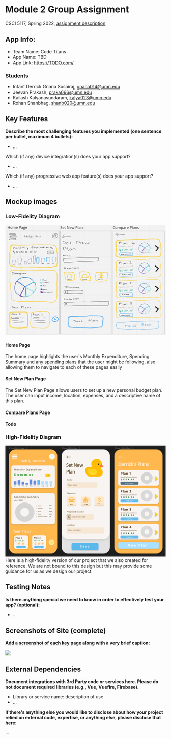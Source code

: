 # Module 2 Group Assignment

CSCI 5117, Spring 2022, [assignment description](https://canvas.umn.edu/courses/355584/pages/project-2)

## App Info:

* Team Name: Code Titans
* App Name: TBD
* App Link: <https://TODO.com/>

### Students

* Infant Derrick Gnana Susairaj, gnana014@umn.edu
* Jeevan Prakash, praka066@umn.edu 
* Kailash Kalyanasundaram, kalya023@umn.edu
* Rohan Shanbhag, shanb020@umn.edu

## Key Features

**Describe the most challenging features you implemented
(one sentence per bullet, maximum 4 bullets):**

* ...

Which (if any) device integration(s) does your app support?

* ...

Which (if any) progressive web app feature(s) does your app support?

* ...



## Mockup images

### Low-Fidelity Diagram
![Low-Fidelity Diagram](mockups/low-fidelity.png)
#### Home Page
The home page highlights the user's Monthly Expenditure, Spending Summary and any spending plans that the user might be following, also allowing them to navigate to each of these pages easily
#### Set New Plan Page
The Set New Plan Page allows users to set up a new personal budget plan. The user can input income, location, expenses, and a descriptive name of this plan.
#### Compare Plans Page
**Todo**

### High-Fidelity Diagram
![High-Fidelity Diagram](mockups/high-fidelity.png)
Here is a high-fidelity version of our project that we also created for reference. We are not bound to this design but this may provide some guidance for us as we design our project.

## Testing Notes

**Is there anything special we need to know in order to effectively test your app? (optional):**

* ...



## Screenshots of Site (complete)

**[Add a screenshot of each key page](https://stackoverflow.com/questions/10189356/how-to-add-screenshot-to-readmes-in-github-repository)
along with a very brief caption:**

![](https://media.giphy.com/media/o0vwzuFwCGAFO/giphy.gif)



## External Dependencies

**Document integrations with 3rd Party code or services here.
Please do not document required libraries (e.g., Vue, Vuefire, Firebase).**

* Library or service name: description of use
* ...

**If there's anything else you would like to disclose about how your project
relied on external code, expertise, or anything else, please disclose that
here:**

...
